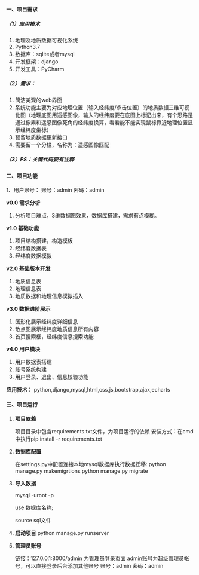 #### 一、项目需求

##### （1）应用技术

1. 地理及地质数据可视化系统
2. Python3.7
3. 数据库：sqlite或者mysql
4. 开发框架：django
5. 开发工具：PyCharm

##### （2）需求：

1. 简洁美观的web界面
2. 系统功能主要为对应地理位置（输入经纬度/点击位置）的地质数据三维可视化图（地理底图用遥感图像，输入的经纬度要在底图上标记出来，有个思路是通过像素和遥感图像死角的经纬度换算，看看能不能实现鼠标靠近地理位置显示经纬度坐标）
3. 预留地质数据更新接口
4. 需要留一个分栏，名称为：遥感图像匹配

##### （3）PS：关键代码要有注释

#### 二、项目功能

1、用户账号：
	账号：admin
	密码：admin

**v0.0 需求分析**

1. 分析项目难点，3维数据图效果，数据库搭建，需求有点模糊。

**v1.0 基础功能**

1. 项目结构搭建，构造模板
2. 经纬度数据表
3. 经纬度数据模拟

**v2.0 基础版本开发**

1. 地质信息表
2. 地理信息表
3. 地质数据和地理信息模拟插入

**v3.0 数据进阶展示**

1. 图形化展示经纬度详细信息
2. 散点图展示经纬度地质信息所有内容
3. 首页搜索框，经纬度信息搜索功能

**v4.0 用户模块**

1. 用户数据表搭建
2. 账号系统构建
3. 用户登录、退出、信息校验功能

**应用技术：**
    python,django,mysql,html,css,js,bootstrap,ajax,echarts

#### 三、项目运行

1. **项目依赖**
   
    项目目录中包含requirements.txt文件，为项目运行的依赖
    安装方式：在cmd中执行pip install -r requirements.txt
    
2. **数据库配置**

    在settings.py中配置连接本地mysql数据库执行数据迁移:
    python manage.py makemigrtions
    python manage.py migrate

3. **导入数据**

    mysql -uroot -p 

    use 数据库名称;

    source sql文件

4. **启动项目**
    python manage.py runserver

5. **管理员账号**

    链接：127.0.0.1:8000/admin
    为管理员登录页面
    admin账号为超级管理员帐号，可以直接登录后台添加其他账号
    账号：admin
    密码：admin